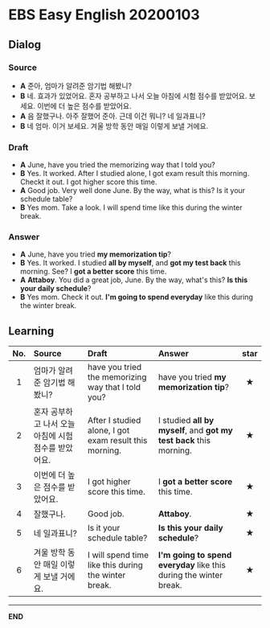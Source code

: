 # EBS Easy English 20200103

## Dialog

### Source

* **A** 준아, 엄마가 알려준 암기법 해봤니?
* **B** 네. 효과가 있었어요. 혼자 공부하고 나서 오늘 아침에 시험 점수를 받았어요. 보세요. 이번에 더 높은 점수를 받았어요.
* **A** 음 잘했구나. 아주 잘했어 준아. 근데 이건 뭐니? 네 일과표니?
* **B** 네 엄마. 이거 보세요. 겨울 방학 동안 매일 이렇게 보낼 거에요.

### Draft

* **A** June, have you tried the memorizing way that I told you?
* **B** Yes. It worked. After I studied alone, I got exam result this morning. Checkt it out. I got higher score this time.
* **A** Good job. Very well done June. By the way, what is this? Is it your schedule table?
* **B** Yes mom. Take a look. I will spend time like this during the winter break.

### Answer

* **A** June, have you tried **my memorization tip**?
* **B** Yes. It worked. I studied **all by myself**, and **got my test back** this morning. See? I **got a better score** this time.
* **A** **Attaboy**. You did a great job, June. By the way, what's this? **Is this your daily schedule**?
* **B** Yes mom. Check it out. **I'm going to spend everyday** like this during the winter break.

## Learning

| No. | Source | Draft | Answer | star |
| :---: | :--- | :--- | :--- | :---: |
| 1 | 엄마가 알려준 암기법 해봤니? | have you tried the memorizing way that I told you? | have you tried **my memorization tip**? | ★ |
| 2 | 혼자 공부하고 나서 오늘 아침에 시험 점수를 받았어요. | After I studied alone, I got exam result this morning. | I studied **all by myself**, and **got my test back** this morning. | ★ |
| 3 | 이번에 더 높은 점수를 받았어요. | I got higher score this time. | I **got a better score** this time. | ★ |
| 4 | 잘했구나. | Good job. | **Attaboy**. | ★ |
| 5 | 네 일과표니? | Is it your schedule table? | **Is this your daily schedule**? | ★ |
| 6 | 겨울 방학 동안 매일 이렇게 보낼 거에요. | I will spend time like this during the winter break. | **I'm going to spend everyday** like this during the winter break. | ★ |

---

**END**
